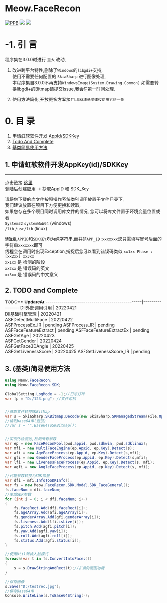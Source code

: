 # Meow.FaceRecon

[![PPB](https://github.com/DavidSciMeow/Meow.FaceRecon/actions/workflows/ppb.yml/badge.svg?branch=main&event=workflow_run)](https://github.com/DavidSciMeow/Meow.FaceRecon/actions/workflows/ppb.yml)
![](https://img.shields.io/nuget/vpre/Electronicute.Meow.FaceRecon?label=NuGet%20Version)
![](https://img.shields.io/nuget/dt/Electronicute.Meow.FaceRecon?label=Nuget%20Download)

# -1. 引 言
程序集在3.0.0时进行 `重大` 改动,  

1. 改进跨平台特性,删除了`Windows`的`libgdi+`支持,  
使用不需要任何配置的 `SkiaSharp` 进行图像处理,  
本程序集自3.0.0不再支持`WindowsImage(System.Drawing.Common)`
如需要转换libgdi+的Bitmap请提交Issue,我会在第一时间处理.  

1. 使用方法简化,开放更多方案接口.`具体请参阅建议使用方法一章`

# 0. 目 录
1. [申请虹软软件开发 AppId/SDKKey](#1)
1. [Todo And Complete](#2)
1. [基类简易使用方法](#3)


## 1. 申请虹软软件开发AppKey(id)/SDKKey<a name="1"></a>
-------
点击链接 [这里](https://ai.arcsoft.com.cn/ucenter/resource/build/index.html#/login)  
登陆后创建应用 -> 抄取AppID 和 SDK_Key

请将您下载的库文件按照操作系统类别调用放置于文件目录下,  
我们建议放置在项目下方便更换和读取,  
如果您存在多个项目同时调用库文件的情况,
您可以将库文件置于环境变量位置或者  
`System32` `systemWoW64` (windows)  
`/lib` `/usr/lib` (linux)

**`请注意`**,`APPID`和`SDKKEY`均为纯字符串,而并非`APP_ID:xxxxxxx`您只需填写冒号后面的字符串`xxxxxxx`即可  
线程会在调用时出现Exception,捕捉后您可以看到错误码类似 `xx1xx Phase : [xx2xx] xx3xx`  
`xx1xx` 是 检测的阶段  
`xx2xx` 是 错误码的英文  
`xx3xx` 是 错误码的中文意义  

## 2. TODO and Complete<a name="2"></a>
TODO**                                      **UpdateAt**
------------------------------------------------|----------------
Dll外部调用引用                                  | 20220421       
Dll基础引擎管理                                  | 20220421       
ASFDetectMultiFace                             | 20220422       
ASFProcessEx_IR                                | pending 
ASFProcess_IR                                  | pending 
ASFFaceFeatureExtract                          | pending 
ASFFaceFeatureExtractEx                        | pending 
ASFGetAge                                      | 20220423               
ASFGetGender                                   | 20220424               
ASFGetFace3DAngle                              | 20220425        
ASFGetLivenessScore                            | 20220425
ASFGetLivenessScore_IR                         | pending

## 3. (基类)简易使用方法<a name="3"></a>
```csharp
using Meow.FaceRecon;
using Meow.FaceRecon.SDK;

GlobalSetting.LogMode = -1;//日志打印
var fp = "D:/123.png"; //文件句柄


//获取文件转换SKBitMap
var s = SkiaSharp.SKBitmap.Decode(new SkiaSharp.SKManagedStream(File.OpenRead(fp)));
//读取base64串(假设)
//var s = "".Base64ToSKBitmap();


//实例化检测池,检测所有参数
var ep = new FaceReconPool(pwd.appid, pwd.sdkwin, pwd.sdklinux);
var mfi = new MultiFaceEngine(ep.Appid, ep.Key).Detect(s);
var afi = new AgeFaceProcess(ep.Appid, ep.Key).Detect(s,mfi);
var gfi = new GenderFaceProcess(ep.Appid, ep.Key).Detect(s,mfi);
var lfi = new LivenessFaceProcess(ep.Appid, ep.Key).Detect(s, mfi);
var agfi = new AngleFaceProcess(ep.Appid, ep.Key).Detect(s, mfi);

//代理参数转换为SDK常量
var dfi = mfi.InfoToSDKInfo();
var fs = new Meow.FaceRecon.SDK.Model.SDK_FaceGeneral();
fs.faceNum = dfi.faceNum;
//生成SDK参数
for (int i = 0; i < dfi.faceNum; i++)
{
    fs.faceRect.Add(dfi.faceRect[i]);
    fs.ageArray.Add(afi.ageArray[i]);
    fs.genderArray.Add(gfi.genderArray[i]);
    fs.liveness.Add(lfi.isLive[i]);
    fs.pitch.Add(agfi.pitch[i]);
    fs.yaw.Add(agfi.yaw[i]);
    fs.roll.Add(agfi.roll[i]);
    fs.status.Add(agfi.status[i]);
}

//使用Util转换人脸模式
foreach(var t in fs.ConvertIntoFaces())
{
    s = s.DrawStringAndRect(t);//扩展的画图功能
}

//保存图像
s.Save("D:/testrec.jpg");
//保存Base64串
Console.WriteLine(s.ToBase64String());
```

